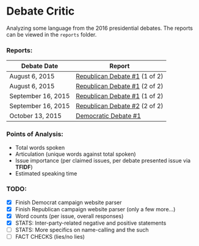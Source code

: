 # Debate Critic

Analyzing some language from the 2016 presidential debates. The reports can be viewed in the `reports` folder.

### Reports:
| Debate Date      | Report   |
| ---------------- | -------- |
| August 6, 2015   | [Republican Debate #1](reports/republican-debate-1-2015-08-06.json) (1 of 2)|
| August 6, 2015   | [Republican Debate #1](reports/republican-debate-2-2015-08-06.json) (2 of 2)|
| September 16, 2015   | [Republican Debate #1](reports/republican-debate-1-2015-09-16.json) (1 of 2) |
| September 16, 2015   | [Republican Debate #2](reports/republican-debate-2-2015-09-16.json) (2 of 2) |
| October 13, 2015 | [Democratic Debate #1](reports/democratic-debate-2015-10-13.json) |

### Points of Analysis:
- Total words spoken
- Articulation (unique words against total spoken)
- Issue importance (per claimed issues, per debate presented issue via **TFIDF**)
- Estimated speaking time

### TODO:
- [x] Finish Democrat campaign website parser
- [x] Finish Republican campaign website parser (only a few more...)
- [x] Word counts (per issue, overall responses)
- [x] STATS: Inter-party-related negative and positive statements
- [ ] STATS: More specifics on name-calling and the such
- [ ] FACT CHECKS (lies/no lies)
